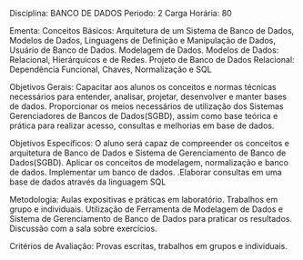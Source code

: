 Disciplina: BANCO DE DADOS
Periodo: 2
Carga Horária: 80
 
Ementa:
    Conceitos Básicos: Arquitetura de um Sistema de Banco de Dados, 
Modelos de Dados, Linguagens de Definição e Manipulação de Dados, 
Usuário de Banco de Dados. Modelagem de Dados. Modelos de Dados: 
Relacional, Hierárquicos e de Redes. Projeto de Banco de Dados 
Relacional: Dependência Funcional, Chaves, Normalização e SQL
 
Objetivos Gerais:
    Capacitar aos alunos os conceitos e normas técnicas necessários para 
entender, analisar, projetar, desenvolver e manter bases de dados. 
Proporcionar os meios necessários de utilização dos Sistemas 
Gerenciadores de Bancos de Dados(SGBD), assim como base teórica e 
prática para realizar acesso, consultas e melhorias em base de dados.
 
Objetivos Específicos:
    O aluno será capaz de compreender os conceitos e arquitetura de 
Banco de Dados e Sistema de Gerenciamento de Banco de Dados(SGBD). 
Aplicar os conceitos de modelagem, normalização e banco de dados. 
Implementar um banco de dados. .Elaborar consultas em uma base de dados 
através da linguagem SQL
 
Metodologia:
    Aulas expositivas e práticas em laboratório. Trabalhos em grupo e 
individuais. Utilização de Ferramenta de Modelagem de Dados e Sistema de 
Gerenciamento de Banco de Dados para praticar os resultados. Discussão 
com a sala sobre exercícios.
 
Critérios de Avaliação:
    Provas escritas, trabalhos em grupos e individuais.
